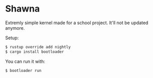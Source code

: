 # Shawna

Extremly simple kernel made for a school project. It'll not be updated anymore.

Setup:
```bash
$ rustup override add nightly
$ cargo install bootloader
```

You can run it with:
```bash
$ bootloader run
```
